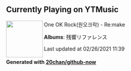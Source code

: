## Currently Playing on YTMusic

[<img align="left" width="100" src="https://lh3.googleusercontent.com/V5hd8PiPlGgPFeOurQIKjbkoGWUl1V0laWyel7uwFM94TUiEGecsQg5k4F7-uWkhrfi9sHKSa_bJg_4-">](https://music.youtube.com/watch?v=9if2rlTRY-0)

One OK Rock(원오크락) - Re:make

**Albums**: 残響リファレンス

Last updated at 02/26/2021 11:39

#### Generated with [20chan/github-now](https://github.com/20chan/github-now)


<!--
**20chan/20chan** is a ✨ _special_ ✨ repository because its `README.md` (this file) appears on your GitHub profile.

Here are some ideas to get you started:

- 🔭 I’m currently working on ...
- 🌱 I’m currently learning ...
- 👯 I’m looking to collaborate on ...
- 🤔 I’m looking for help with ...
- 💬 Ask me about ...
- 📫 How to reach me: ...
- 😄 Pronouns: ...
- ⚡ Fun fact: ...
-->
